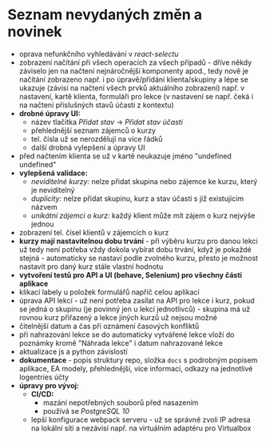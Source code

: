# Seznam nevydaných změn a novinek
* oprava nefunkčního vyhledávání v *react-selectu*
* zobrazení načítání při všech operacích za všech případů - dříve někdy záviselo jen na načtení nejnáročnější komponenty 
 apod., tedy nově je načítání  zobrazeno např. i po úpravě/přidání klienta/skupiny a
 lépe se ukazuje (závisí na načtení všech prvků aktuálního zobrazení) např. v nastavení,
 kartě klienta, formuláři pro lekce (v nastavení se např. čeká i na načtení příslušných stavů účasti z kontextu)
* **drobné úpravy UI:**
    * název tlačítka *Přidat stav* → *Přidat stav účasti*
    * přehlednější seznam zájemců o kurzy
    * tel. čísla už se nerozdělují na více řádků
    * další drobná vylepšení a úpravy UI
* před načtením klienta se už v kartě neukazuje jméno "undefined undefined"
* **vylepšená validace:**
    * *neviditelné kurzy:* nelze přidat skupina nebo zájemce ke kurzu, který je neviditelný
    * *duplicity:* nelze přidat skupinu, kurz a stav účasti s již existujícím názvem
    * *unikátní zájemci o kurz:* každý klient může mít zájem o kurz nejvýše jednou
* zobrazení tel. čísel klientů v zájemcích o kurz
* **kurzy mají nastavitelnou dobu trvání** - při výběru kurzu pro danou lekci už tedy není potřeba vždy dokola vybírat
 dobu trvání, když je pokaždé stejná - automaticky se nastaví podle zvolného kurzu, přesto je možnost nastavit 
 pro daný kurz stále vlastní hodnotu
* **vytvoření testů pro API a UI (behave, Selenium) pro všechny části aplikace**
* klikací labely u položek formulářů napříč celou aplikací
* úprava API lekcí - už není potřeba zasílat na API pro lekce i kurz, pokud se jedná o skupinu (je povinný jen u lekcí jednotlivců) - 
 skupina má už rovnou kurz přiřazený a lekce jiných kurzů už nejsou možné
* čitelnější datum a čas při oznámení časových konfliktů
* při nahrazování lekce se do automaticky vytvářené lekce vloží do poznámky kromě "Náhrada lekce" i datum nahrazované lekce
* aktualizace js a python závislostí
* **dokumentace** - popis struktury repo, složka `docs` s podrobným popisem aplikace, EA modely, přehlednější, více
 informací, odkazy na jednotlivé logentries účty
* **úpravy pro vývoj:**
    * **CI/CD:**
        * mazání nepotřebných souborů před nasazením
        * používá se *PostgreSQL 10*
    * lepší konfigurace webpack serveru - už se správně zvolí IP adresa na lokální síti a nezávisí např. na 
     virtuálním adaptéru pro Virtualbox

